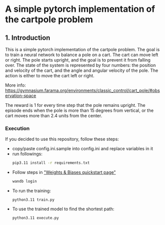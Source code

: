 # A simple pytorch implementation of the cartpole problem

## 1. Introduction

This is a simple pytorch implementation of the cartpole problem. The goal is to train a neural network to balance a pole on a cart. The cart can move left or right. The pole starts upright, and the goal is to prevent it from falling over. 
The state of the system is represented by four numbers: the position and velocity of the cart, and the angle and angular velocity of the pole. The action is either to move the cart left or right. 

More info: https://gymnasium.farama.org/environments/classic_control/cart_pole/#observation-space

The reward is 1 for every time step that the pole remains upright. 
The episode ends when the pole is more than 15 degrees from vertical, or the cart moves more than 2.4 units from the center.


### Execution
If you decided to use this repository, follow these steps:

* copy/paste config.ini.sample into config.ini and replace variables in it
* run followings:
  ```bash
  pip3.11 install -r requirements.txt 
    ```
* Follow steps in ["Weights & Biases quickstart page"](https://docs.wandb.ai/quickstart)
    ```bash
  wandb login
  ```
* To run the training:
  ```
  python3.11 train.py
  ```
* To use the trained model to find the shortest path:
  ```bash
  python3.11 execute.py 
  ```
